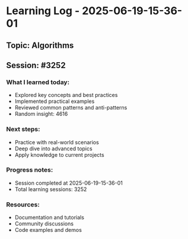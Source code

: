# Learning Log - 2025-06-19-15-36-01

## Topic: Algorithms
## Session: #3252

### What I learned today:
- Explored key concepts and best practices
- Implemented practical examples  
- Reviewed common patterns and anti-patterns
- Random insight: 4616

### Next steps:
- Practice with real-world scenarios
- Deep dive into advanced topics
- Apply knowledge to current projects

### Progress notes:
- Session completed at 2025-06-19-15-36-01
- Total learning sessions: 3252

### Resources:
- Documentation and tutorials
- Community discussions
- Code examples and demos
